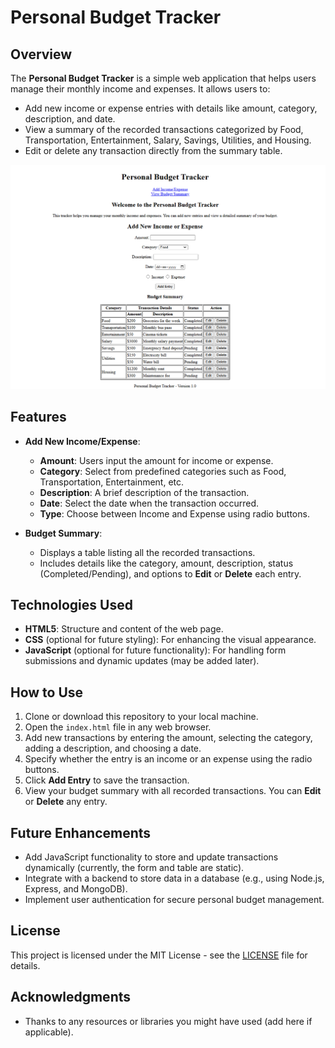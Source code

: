# Personal Budget Tracker

## Overview

The **Personal Budget Tracker** is a simple web application that helps users manage their monthly income and expenses. It allows users to:

- Add new income or expense entries with details like amount, category, description, and date.
- View a summary of the recorded transactions categorized by Food, Transportation, Entertainment, Salary, Savings, Utilities, and Housing.
- Edit or delete any transaction directly from the summary table.

![Personal Budget Tracker Screenshot](https://github.com/techsrinivas2003/Personal-Budget-Tracker/blob/main/images/Screenshot%202025-02-02%20131700.png)

## Features

- **Add New Income/Expense**:
  - **Amount**: Users input the amount for income or expense.
  - **Category**: Select from predefined categories such as Food, Transportation, Entertainment, etc.
  - **Description**: A brief description of the transaction.
  - **Date**: Select the date when the transaction occurred.
  - **Type**: Choose between Income and Expense using radio buttons.

- **Budget Summary**:
  - Displays a table listing all the recorded transactions.
  - Includes details like the category, amount, description, status (Completed/Pending), and options to **Edit** or **Delete** each entry.

## Technologies Used

- **HTML5**: Structure and content of the web page.
- **CSS** (optional for future styling): For enhancing the visual appearance.
- **JavaScript** (optional for future functionality): For handling form submissions and dynamic updates (may be added later).

## How to Use

1. Clone or download this repository to your local machine.
2. Open the `index.html` file in any web browser.
3. Add new transactions by entering the amount, selecting the category, adding a description, and choosing a date.
4. Specify whether the entry is an income or an expense using the radio buttons.
5. Click **Add Entry** to save the transaction.
6. View your budget summary with all recorded transactions. You can **Edit** or **Delete** any entry.

## Future Enhancements

- Add JavaScript functionality to store and update transactions dynamically (currently, the form and table are static).
- Integrate with a backend to store data in a database (e.g., using Node.js, Express, and MongoDB).
- Implement user authentication for secure personal budget management.

## License

This project is licensed under the MIT License - see the [LICENSE](LICENSE) file for details.

## Acknowledgments

- Thanks to any resources or libraries you might have used (add here if applicable).
